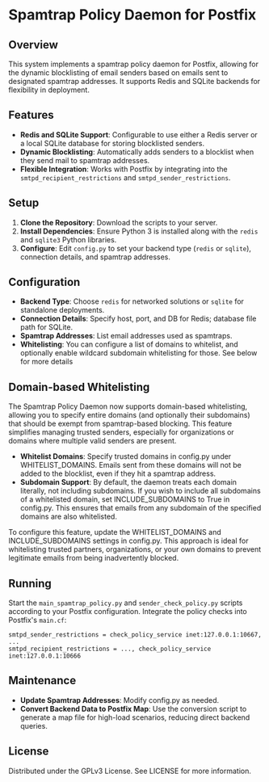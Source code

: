 # Spamtrap Policy Daemon for Postfix

## Overview
This system implements a spamtrap policy daemon for Postfix, allowing for the dynamic blocklisting of email senders based on emails sent to designated spamtrap addresses. It supports Redis and SQLite backends for flexibility in deployment.

## Features

- **Redis and SQLite Support**: Configurable to use either a Redis server or a local SQLite database for storing blocklisted senders.
- **Dynamic Blocklisting**: Automatically adds senders to a blocklist when they send mail to spamtrap addresses.
- **Flexible Integration**: Works with Postfix by integrating into the `smtpd_recipient_restrictions` and `smtpd_sender_restrictions`.

## Setup

1. **Clone the Repository**: Download the scripts to your server.
2. **Install Dependencies**: Ensure Python 3 is installed along with the `redis` and `sqlite3` Python libraries.
3. **Configure**: Edit `config.py` to set your backend type (`redis` or `sqlite`), connection details, and spamtrap addresses.

## Configuration

- **Backend Type**: Choose `redis` for networked solutions or `sqlite` for standalone deployments.
- **Connection Details**: Specify host, port, and DB for Redis; database file path for SQLite.
- **Spamtrap Addresses**: List email addresses used as spamtraps.
- **Whitelisting**: You can configure a list of domains to whitelist, and optionally enable wildcard subdomain whitelisting for those. See below for more details

## Domain-based Whitelisting

The Spamtrap Policy Daemon now supports domain-based whitelisting, allowing you to specify entire domains (and optionally their subdomains) that should
be exempt from spamtrap-based blocking.  This feature simplifies managing trusted senders, especially for organizations or domains where multiple
valid senders are present.

- **Whitelist Domains**: Specify trusted domains in config.py under WHITELIST_DOMAINS. Emails sent from these domains will not be added to the blocklist, even if they hit a spamtrap address.
- **Subdomain Support**: By default, the daemon treats each domain literally, not including subdomains. If you wish to include all subdomains of a whitelisted domain, set INCLUDE_SUBDOMAINS to True in config.py. This ensures that emails from any subdomain of the specified domains are also whitelisted.

To configure this feature, update the WHITELIST_DOMAINS and INCLUDE_SUBDOMAINS settings in config.py.  This approach is ideal for
whitelisting trusted partners, organizations, or your own domains to prevent legitimate emails from being inadvertently blocked.

## Running

Start the `main_spamtrap_policy.py` and `sender_check_policy.py` scripts according to your Postfix configuration. Integrate the policy checks into Postfix's `main.cf`:

```plaintext
smtpd_sender_restrictions = check_policy_service inet:127.0.0.1:10667, ...
smtpd_recipient_restrictions = ..., check_policy_service inet:127.0.0.1:10666
```

## Maintenance

- **Update Spamtrap Addresses**: Modify config.py as needed.
- **Convert Backend Data to Postfix Map**: Use the conversion script to generate a map file for high-load scenarios, reducing direct backend queries.

## License

Distributed under the GPLv3 License. See LICENSE for more information.

